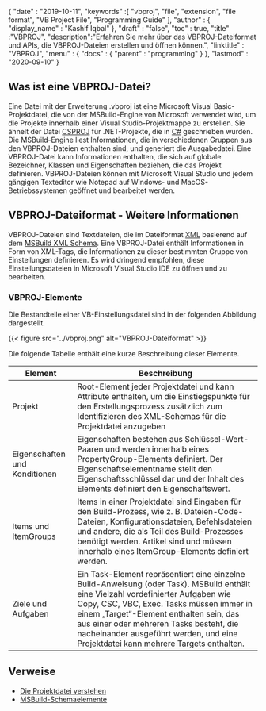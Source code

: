 {
  "date" : "2019-10-11",
  "keywords" :[ "vbproj", "file", "extension", "file format", "VB Project File", "Programming Guide" ],
  "author" : {
    "display_name" : "Kashif Iqbal"
},
  "draft" : "false",
  "toc" : true,
  "title" :"VBPROJ",
  "description":"Erfahren Sie mehr über das VBPROJ-Dateiformat und APIs, die VBPROJ-Dateien erstellen und öffnen können.",
  "linktitle" : "VBPROJ",
  "menu" : {
    "docs" : {
      "parent" : "programming"
}
},
  "lastmod" : "2020-09-10"
}

## Was ist eine VBPROJ-Datei?

Eine Datei mit der Erweiterung .vbproj ist eine Microsoft Visual Basic-Projektdatei, die von der MSBuild-Engine von Microsoft verwendet wird, um die Projekte innerhalb einer Visual Studio-Projektmappe zu erstellen. Sie ähnelt der Datei [CSPROJ](/de/programming/csproj/) für .NET-Projekte, die in [C#](/de/programming/cs/) geschrieben wurden. Die MSBuild-Engine liest Informationen, die in verschiedenen Gruppen aus den VBPROJ-Dateien enthalten sind, und generiert die Ausgabedatei. Eine VBPROJ-Datei kann Informationen enthalten, die sich auf globale Bezeichner, Klassen und Eigenschaften beziehen, die das Projekt definieren. VBPROJ-Dateien können mit Microsoft Visual Studio und jedem gängigen Texteditor wie Notepad auf Windows- und MacOS-Betriebssystemen geöffnet und bearbeitet werden.

## VBPROJ-Dateiformat - Weitere Informationen

VBPROJ-Dateien sind Textdateien, die im Dateiformat [XML](/de/web/xml/) basierend auf dem [MSBuild XML Schema](https://learn.microsoft.com/en-us/visualstudio/msbuild/msbuild-project-file-schema-reference?view=vs-2019). Eine VBPROJ-Datei enthält Informationen in Form von XML-Tags, die Informationen zu dieser bestimmten Gruppe von Einstellungen definieren. Es wird dringend empfohlen, diese Einstellungsdateien in Microsoft Visual Studio IDE zu öffnen und zu bearbeiten.

### VBPROJ-Elemente

Die Bestandteile einer VB-Einstellungsdatei sind in der folgenden Abbildung dargestellt.

{{< figure src="../vbproj.png" alt="VBPROJ-Dateiformat" >}}

Die folgende Tabelle enthält eine kurze Beschreibung dieser Elemente.

|Element|Beschreibung|
---|---|
|Projekt| Root-Element jeder Projektdatei und kann Attribute enthalten, um die Einstiegspunkte für den Erstellungsprozess zusätzlich zum Identifizieren des XML-Schemas für die Projektdatei anzugeben |
|Eigenschaften und Konditionen| Eigenschaften bestehen aus Schlüssel-Wert-Paaren und werden innerhalb eines PropertyGroup-Elements definiert. Der Eigenschaftselementname stellt den Eigenschaftsschlüssel dar und der Inhalt des Elements definiert den Eigenschaftswert.|
|Items und ItemGroups|Items in einer Projektdatei sind Eingaben für den Build-Prozess, wie z. B. Dateien-Code-Dateien, Konfigurationsdateien, Befehlsdateien und andere, die als Teil des Build-Prozesses benötigt werden. Artikel sind und müssen innerhalb eines ItemGroup-Elements definiert werden.|
|Ziele und Aufgaben| Ein Task-Element repräsentiert eine einzelne Build-Anweisung (oder Task). MSBuild enthält eine Vielzahl vordefinierter Aufgaben wie Copy, CSC, VBC, Exec. Tasks müssen immer in einem „Target“-Element enthalten sein, das aus einer oder mehreren Tasks besteht, die nacheinander ausgeführt werden, und eine Projektdatei kann mehrere Targets enthalten.|

## Verweise

* [Die Projektdatei verstehen](https://learn.microsoft.com/en-us/aspnet/web-forms/overview/deployment/web-deployment-in-the-enterprise/understanding-the-project-file)
* [MSBuild-Schemaelemente](https://learn.microsoft.com/en-us/visualstudio/msbuild/msbuild-project-file-schema-reference?view=vs-2019)

